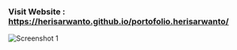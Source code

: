 ### Visit Website : https://herisarwanto.github.io/portofolio.herisarwanto/

![Screenshot 1]([https://i.imgur.com/6zDp7ky.png](https://raw.githubusercontent.com/herisarwanto/portofolio.herisarwanto/main/portfolio_home.png)https://raw.githubusercontent.com/herisarwanto/portofolio.herisarwanto/main/portfolio_home.png)
